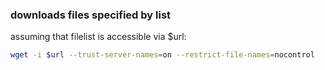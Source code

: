 ### downloads files specified by list

assuming that filelist is accessible via $url:

```bash
wget -i $url --trust-server-names=on --restrict-file-names=nocontrol
```
